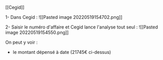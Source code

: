 [[Cegid]]

1- Dans Cegid :
![[Pasted image 20220519154702.png]]

2- Saisir le numéro d'affaire et Cegid lance l'analyse tout seul :
![[Pasted image 20220519154550.png]]

On peut y voir :
- le montant dépensé à date (21745€ ci-dessus)